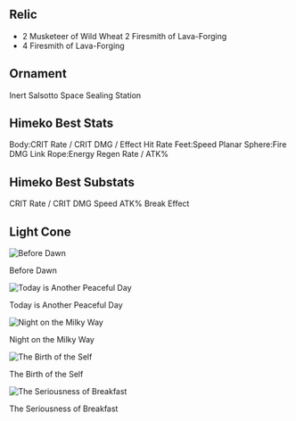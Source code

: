 ## Relic
-
	2 Musketeer of Wild Wheat
	2 Firesmith of Lava-Forging
-
	4 Firesmith of Lava-Forging

## Ornament
Inert Salsotto
Space Sealing Station

## Himeko Best Stats
Body:CRIT Rate / CRIT DMG / Effect Hit Rate
Feet:Speed
Planar Sphere:Fire DMG
Link Rope:Energy Regen Rate / ATK%

## Himeko Best Substats
CRIT Rate / CRIT DMG
Speed
ATK%
Break Effect

## Light Cone
![Before Dawn](https://rerollcdn.com/STARRAIL/LightCones/before_dawn_sm.png)

Before Dawn

![Today is Another Peaceful Day](https://rerollcdn.com/STARRAIL/LightCones/today_is_another_peaceful_day_sm.png)

Today is Another Peaceful Day

![Night on the Milky Way](https://rerollcdn.com/STARRAIL/LightCones/night_on_the_milky_way_sm.png)

Night on the Milky Way

![The Birth of the Self](https://rerollcdn.com/STARRAIL/LightCones/the_birth_of_the_self_sm.png)

The Birth of the Self

![The Seriousness of Breakfast](https://rerollcdn.com/STARRAIL/LightCones/the_seriousness_of_breakfast_sm.png)

The Seriousness of Breakfast